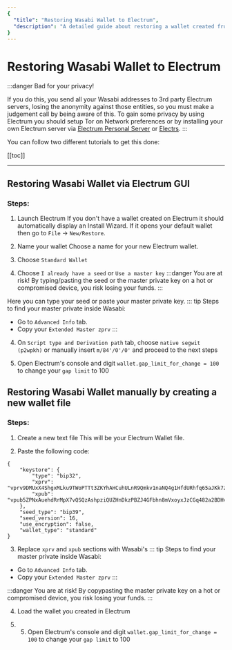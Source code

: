```yaml
---
{
  "title": "Restoring Wasabi Wallet to Electrum",
  "description": "A detailed guide about restoring a wallet created from Wasabi to Electrum. This is the Wasabi documentation, an archive of knowledge about the open-source, non-custodial and privacy-focused Bitcoin wallet for desktop."
}
---
```


# Restoring Wasabi Wallet to Electrum

:::danger Bad for your privacy!

If you do this, you send all your Wasabi addresses to 3rd party Electrum servers, losing the anonymity against those entities, so you must make a judgement call by being aware of this.
To gain some privacy by using Electrum you should setup Tor on Network preferences or by installing your own Electrum server via [Electrum Personal Server](https://github.com/chris-belcher/electrum-personal-server) or [Electrs](https://github.com/romanz/electrs).
:::

You can follow two different tutorials to get this done:

[[toc]]

---

## Restoring Wasabi Wallet via Electrum GUI

### Steps:

1. Launch Electrum
If you don't have a wallet created on Electrum it should automatically display an Install Wizard. If it opens your default wallet then go to `File` -> `New/Restore`.

2. Name your wallet
Choose a name for your new Electrum wallet.

3. Choose `Standard Wallet`

4. Choose `I already have a seed` or `Use a master key`
:::danger You are at risk!
By typing/pasting the seed or the master private key on a hot or compromised device, you risk losing your funds.
:::

Here you can type your seed or paste your master private key.
::: tip
Steps to find your master private inside Wasabi:
- Go to `Advanced Info` tab.
- Copy your `Extended Master zprv`
:::

4. On `Script type and Derivation path` tab, choose `native segwit (p2wpkh)` or manually insert `m/84'/0'/0'` and proceed to the next steps

5. Open Electrum's console and digit `wallet.gap_limit_for_change = 100` to change your `gap limit` to 100

## Restoring Wasabi Wallet manually by creating a new wallet file

### Steps:

1. Create a new text file
This will be your Electrum Wallet file.

2. Paste the following code:

```
{
    "keystore": {
        "type": "bip32",
        "xprv": "vprv9DMUxX4ShgxMLku9TWoPTTt3ZKYhAHCuhULnR9Qmkv1naNQ4g1HfdURhfq65aJKk7zsmnoXbVryeLwtkj9LhuQoKFD5Fyus9kkiwA1S2pEU",
        "xpub": "vpub5ZPNxAuehdRrMpX7vQSQzAshpziQUZHnDkzPBZJ4GFbhn8mVxoyxJzCGq482a2BDHvfnMfX1u4hdX1XfS7ZdHJXffydLPHjCXBY86sG6tE1"
    },
    "seed_type": "bip39",
    "seed_version": 16,
    "use_encryption": false,
    "wallet_type": "standard"
}
```

3. Replace `xprv` and `xpub` sections with Wasabi's
::: tip
Steps to find your master private inside Wasabi:
- Go to `Advanced Info` tab.
- Copy your `Extended Master zprv`
:::

:::danger You are at risk!
By copypasting the master private key on a hot or compromised device, you risk losing your funds.
:::

4. Load the wallet you created in Electrum

5. 5. Open Electrum's console and digit `wallet.gap_limit_for_change = 100` to change your `gap limit` to 100
